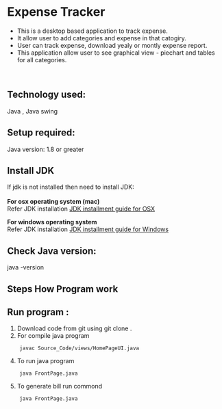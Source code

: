 # Expense Tracker

*  This is a desktop based application to track expense.<br />  
*  It allow user to add categories and expense in that catogiry. <br /> 
*  User can track expense, download yealy or montly expense report.<br />  
*  This application allow user to see graphical view - piechart and tables for all categories.
<br />

## Technology used: <br />
Java , Java swing <br />

## Setup required:<br />
Java version: 1.8 or greater<br />

## Install JDK <br />
If jdk is not installed then need to install JDK:<br />
<br />
**For  osx operating system (mac)**<br />
	Refer JDK installation [JDK installment guide for OSX](https://docs.oracle.com/javase/8/docs/technotes/guides/install/mac_jdk.html) 
	
**For windows operating system**<br />
	Refer JDK installation [JDK installment guide for Windows](https://docs.oracle.com/javase/7/docs/webnotes/install/windows/jdk-installation-windows.html) 
	
## Check Java version:
java -version

## Steps How Program work

## Run program : <br />
1. Download code from git  using  git clone .
2. For  compile java program 
```
	javac Source_Code/views/HomePageUI.java
```	
4. To run java program 
```
	java FrontPage.java
```
5. To generate bill run commond
```
	java FrontPage.java
```

